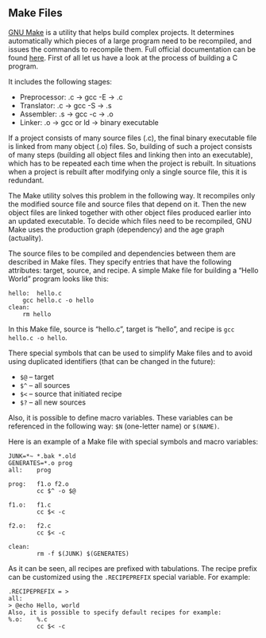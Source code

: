 Make Files
---

[GNU Make](https://www.gnu.org/software/make/) is a utility that helps build complex projects.
It determines automatically which pieces of a large program need to be recompiled,
and issues the commands to recompile them.
Full official documentation can be found [here](https://www.gnu.org/software/make/manual/make.html).
First of all let us have a look at the process of building a C program.

It includes the following stages:

* Preprocessor: .c → gcc -E  → .c
* Translator: .c → gcc -S → .s
* Assembler: .s → gcc -c → .o
* Linker: .o → gcc or ld → binary executable

If a project consists of many source files (.c), the final binary executable file is linked from many object (.o) files.
So, building of such a project consists of many steps (building all object files and linking then into an executable),
which has to be repeated each time when the project is rebuilt.
In situations when a project is rebuilt after modifying only a single source file, this it is redundant.

The Make utility solves this problem in the following way.
It recompiles only the modified source file and source files that depend on it.
Then the new object files are linked together with other object files produced earlier into an updated executable.
To decide which files need to be recompiled, GNU Make uses the production graph (dependency) and the age graph (actuality).

The source files to be compiled and dependencies between them are described in Make files.
They specify entries that have the following attributes: target, source, and recipe.
A simple Make file for building a “Hello World” program looks like this:

```make
hello:  hello.c
    gcc hello.c -o hello
clean:
    rm hello
```

In this Make file, source is “hello.c”, target is “hello”, and recipe is `gcc hello.c -o hello`.

There special symbols that can be used to simplify Make files and to avoid using duplicated identifiers
(that can be changed in the future):

* `$@` – target
* `$^` – all sources
* `$<` – source that initiated recipe
* `$?` – all new sources

Also, it is possible to define macro variables.
These variables can be referenced in the following way: `$N` (one-letter name) or `$(NAME)`.

Here is an example of a Make file with special symbols and macro variables:

```make
JUNK=*~ *.bak *.old
GENERATES=*.o prog
all:    prog

prog:   f1.o f2.o
        cc $^ -o $@

f1.o:   f1.c
        cc $< -c

f2.o:   f2.c
        cc $< -c

clean:
        rm -f $(JUNK) $(GENERATES)
```

As it can be seen, all recipes are prefixed with tabulations.
The recipe prefix can be customized using the `.RECIPEPREFIX` special variable. For example:

```make
.RECIPEPREFIX = >
all:
> @echo Hello, world
Also, it is possible to specify default recipes for example:
%.o:    %.c 
        cc $< -c
```
